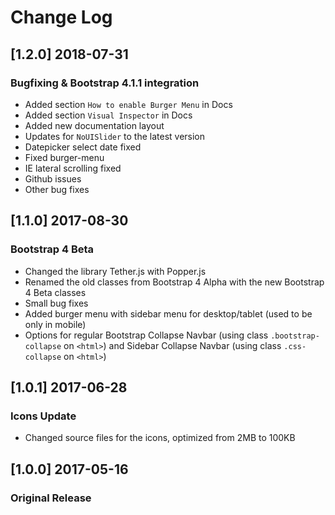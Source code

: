 # Change Log

## [1.2.0] 2018-07-31
### Bugfixing & Bootstrap 4.1.1 integration
- Added section `How to enable Burger Menu` in Docs
- Added section `Visual Inspector` in Docs
- Added new documentation layout
- Updates for `NoUISlider` to the latest version
- Datepicker select date fixed
- Fixed burger-menu
- IE lateral scrolling fixed
- Github issues  
- Other bug fixes

## [1.1.0] 2017-08-30
### Bootstrap 4 Beta
- Changed the library Tether.js with Popper.js
- Renamed the old classes from Bootstrap 4 Alpha with the new Bootstrap 4 Beta classes
- Small bug fixes
- Added burger menu with sidebar menu for desktop/tablet (used to be only in mobile)
- Options for regular Bootstrap Collapse Navbar (using class `.bootstrap-collapse` on `<html>`) and Sidebar Collapse Navbar (using class `.css-collapse` on `<html>`)

## [1.0.1] 2017-06-28
### Icons Update
- Changed source files for the icons, optimized from 2MB to 100KB

## [1.0.0] 2017-05-16
### Original Release
